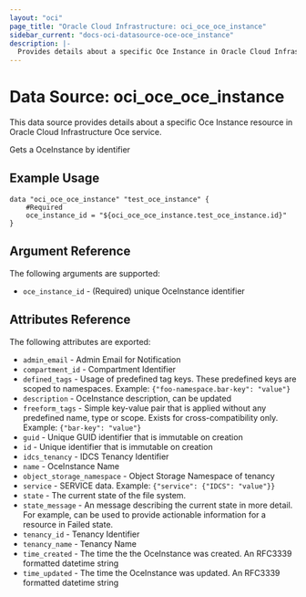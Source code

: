 ```yaml
---
layout: "oci"
page_title: "Oracle Cloud Infrastructure: oci_oce_oce_instance"
sidebar_current: "docs-oci-datasource-oce-oce_instance"
description: |-
  Provides details about a specific Oce Instance in Oracle Cloud Infrastructure Oce service
---
```


# Data Source: oci_oce_oce_instance
This data source provides details about a specific Oce Instance resource in Oracle Cloud Infrastructure Oce service.

Gets a OceInstance by identifier

## Example Usage

```hcl
data "oci_oce_oce_instance" "test_oce_instance" {
	#Required
	oce_instance_id = "${oci_oce_oce_instance.test_oce_instance.id}"
}
```

## Argument Reference

The following arguments are supported:

* `oce_instance_id` - (Required) unique OceInstance identifier


## Attributes Reference

The following attributes are exported:

* `admin_email` - Admin Email for Notification
* `compartment_id` - Compartment Identifier
* `defined_tags` - Usage of predefined tag keys. These predefined keys are scoped to namespaces. Example: `{"foo-namespace.bar-key": "value"}` 
* `description` - OceInstance description, can be updated
* `freeform_tags` - Simple key-value pair that is applied without any predefined name, type or scope. Exists for cross-compatibility only. Example: `{"bar-key": "value"}` 
* `guid` - Unique GUID identifier that is immutable on creation
* `id` - Unique identifier that is immutable on creation
* `idcs_tenancy` - IDCS Tenancy Identifier
* `name` - OceInstance Name
* `object_storage_namespace` - Object Storage Namespace of tenancy
* `service` - SERVICE data. Example: `{"service": {"IDCS": "value"}}` 
* `state` - The current state of the file system.
* `state_message` - An message describing the current state in more detail. For example, can be used to provide actionable information for a resource in Failed state.
* `tenancy_id` - Tenancy Identifier
* `tenancy_name` - Tenancy Name
* `time_created` - The time the the OceInstance was created. An RFC3339 formatted datetime string
* `time_updated` - The time the OceInstance was updated. An RFC3339 formatted datetime string


